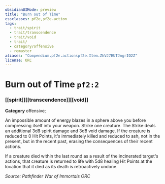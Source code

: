 ```yaml
---
obsidianUIMode: preview
title: "Burn out of Time"
cssclasses: pf2e,pf2e-action
tags:
  - trait/spirit
  - trait/transcendence
  - trait/void
  - trait/
  - category/offensive
  - remaster
aliases: "Compendium.pf2e.actionspf2e.Item.ZhVJ7EUTJngrIO2Z"
license: ORC
---
```

# Burn out of Time `pf2:2`

### [[spirit]][[transcendence]][[void]]

**Category** offensive; 




An impossible amount of energy blazes in a sphere above you before compressing itself into your weapon. Strike one creature. The Strike deals an additional 3d8 spirit damage and 3d8 void damage. If the creature is reduced to 0 Hit Points, it's immediately killed and reduced to ash, not in the present, but in the recent past, erasing the consequences of their recent actions.

If a creature died within the last round as a result of the incinerated target's actions, that creature is returned to life with 5d8 healing Hit Points at the location that it died as its death is retroactively undone.

*Source: Pathfinder War of Immortals*
*ORC*